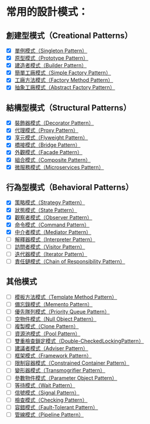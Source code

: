 # 常用的設計模式：
## 創建型模式（Creational Patterns）
- [X] [單例模式（Singleton Pattern）](SingletonPattern/README.md)
- [X] [原型模式（Prototype Pattern）](PrototypePattern/README.md)
- [X] [建造者模式（Builder Pattern）](BuilderPattern/README.md)
- [X] [簡單工廠模式（Simple Factory Pattern）](SimpleFactoryPattern/README.md)
- [X] [工廠方法模式（Factory Method Pattern）](FactoryMethodPattern/README.md)
- [X] [抽象工廠模式（Abstract Factory Pattern）](AbstractFactoryPattern/README.md)

## 結構型模式（Structural Patterns）
- [X] [裝飾器模式（Decorator Pattern）](DecoratorPattern/README.md)
- [X] [代理模式（Proxy Pattern）](ProxyPattern/README.md)
- [X] [享元模式（Flyweight Pattern）](FlyweightPattern/README.md)
- [X] [橋接模式（Bridge Pattern）](BridgePattern/README.md)
- [X] [外觀模式（Facade Pattern）](FacadePattern/README.md)
- [X] [組合模式（Composite Pattern）](CompositePattern/README.md)
- [X] [微服務模式（Microservices Pattern）](MicroservicesPattern/README.md)

## 行為型模式（Behavioral Patterns）
- [X] [策略模式（Strategy Pattern）](StrategyPattern/README.md)
- [X] [狀態模式（State Pattern）](StatePattern/README.md)
- [X] [觀察者模式（Observer Pattern）](ObserverPattern/README.md)
- [X] [命令模式（Command Pattern）](CommandPattern/README.md)
- [X] [中介者模式（Mediator Pattern）](MediatorPattern/README.md)
- [ ] [解釋器模式（Interpreter Pattern）](InterpreterPattern/README.md)
- [ ] [訪問者模式（Visitor Pattern）](VisitorPattern/README.md)
- [ ] [迭代器模式（Iterator Pattern）](VisitorPattern/README.md)
- [ ] [責任鏈模式（Chain of Responsibility Pattern）](Chain-of-ResponsibilityPattern/README.md)

## 其他模式
- [ ] [模板方法模式（Template Method Pattern）](TemplateMethodPattern/README.md)
- [ ] [備忘錄模式（Memento Pattern）](MementoPattern/README.md)
- [ ] [優先隊列模式（Priority Queue Pattern）](PriorityQueuePattern/README.md)
- [ ] [空物件模式（Null Object Pattern）](NullObjectPattern/README.md)
- [ ] [複製模式（Clone Pattern）](ClonePattern/README.md)
- [ ] [資源池模式（Pool Pattern）](PoolPattern/README.md)
- [ ] [雙重檢查鎖定模式（Double-CheckedLockingPattern）](Double-CheckedLockingPattern/README.md)
- [ ] [建議者模式（Adviser Pattern）](AdviserPattern/README.md)
- [ ] [框架模式（Framework Pattern）](FrameworkPattern/README.md)
- [ ] [限制容器模式（Constrained Container Pattern）](ConstrainedContainerPattern/README.md)
- [ ] [變形器模式（Transmogrifier Pattern）](TransmogrifierPattern/README.md)
- [ ] [參數物件模式（Parameter Object Pattern）](ParameterObjectPattern/README.md)
- [ ] [等待模式（Wait Pattern）](WaitPattern/README.md)
- [ ] [信號模式（Signal Pattern）](SignalPattern/README.md)
- [ ] [檢查模式（Checking Pattern）](CheckingPattern/README.md)
- [ ] [容錯模式（Fault-Tolerant Pattern）](Fault-TolerantPattern/README.md)
- [ ] [管線模式（Pipeline Pattern）](PipelinePattern/README.md)